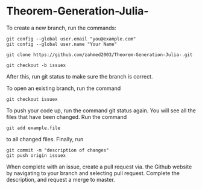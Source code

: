 # Theorem-Generation-Julia-

To create a new branch, run the commands:

    git config --global user.email "you@example.com"
    git config --global user.name "Your Name"

    git clone https://github.com/zahmed2003/Theorem-Generation-Julia-.git

    git checkout -b issuex

After this, run git status to make sure the branch is correct.

To open an existing branch, run the command

    git checkout issuex
    

To push your code up, run the command git status again. You will see all the files that have been changed. Run the command

    git add example.file 
   to all changed files.
    Finally, run 
    
    git commit -m "description of changes"
    git push origin issuex   
    
When complete with an issue, create a pull request via. the Github website by navigating to your branch and selecting pull request. Complete the description, and request a merge to master. 
